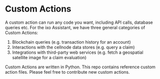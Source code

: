 # Custom Actions

A custom action can run any code you want, including API calls, database queries etc. 
For the ixo Assistant, we have three general categories of Custom Actions:
1. Blockchain queries (e.g. transaction history for an account)
2. Interactions with the cellnode data stores (e.g. query a claim)
3. Integrations with third-party web services (e.g. fetch a geospatial satellite image for a claim evaluation)

Custom Actions are written in Python.
This repo contains reference custom action files. Please feel free to contribute new custom actions.
